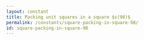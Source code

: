 ```yaml
---
layout: constant
title: Packing unit squares in a square $s(98)$
permalink: /constants/square-packing-in-square-98/
id: square-packing-in-square-98
---
```

